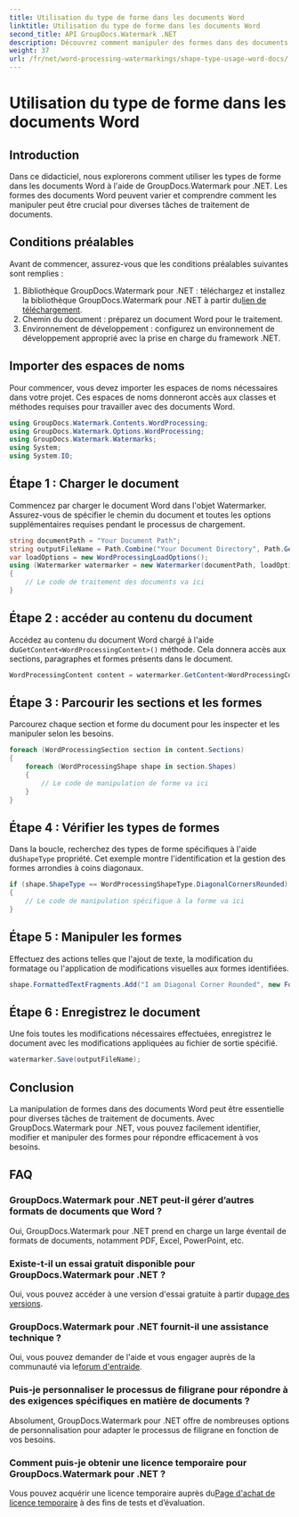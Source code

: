```yaml
---
title: Utilisation du type de forme dans les documents Word
linktitle: Utilisation du type de forme dans les documents Word
second_title: API GroupDocs.Watermark .NET
description: Découvrez comment manipuler des formes dans des documents Word à l'aide de GroupDocs.Watermark pour .NET. Ce didacticiel fournit des conseils pour un traitement efficace des documents.
weight: 37
url: /fr/net/word-processing-watermarkings/shape-type-usage-word-docs/
---
```


# Utilisation du type de forme dans les documents Word

## Introduction
Dans ce didacticiel, nous explorerons comment utiliser les types de forme dans les documents Word à l'aide de GroupDocs.Watermark pour .NET. Les formes des documents Word peuvent varier et comprendre comment les manipuler peut être crucial pour diverses tâches de traitement de documents.
## Conditions préalables
Avant de commencer, assurez-vous que les conditions préalables suivantes sont remplies :
1.  Bibliothèque GroupDocs.Watermark pour .NET : téléchargez et installez la bibliothèque GroupDocs.Watermark pour .NET à partir du[lien de téléchargement](https://releases.groupdocs.com/Watermark/net/).
2. Chemin du document : préparez un document Word pour le traitement.
3. Environnement de développement : configurez un environnement de développement approprié avec la prise en charge du framework .NET.

## Importer des espaces de noms
Pour commencer, vous devez importer les espaces de noms nécessaires dans votre projet. Ces espaces de noms donneront accès aux classes et méthodes requises pour travailler avec des documents Word.
```csharp
using GroupDocs.Watermark.Contents.WordProcessing;
using GroupDocs.Watermark.Options.WordProcessing;
using GroupDocs.Watermark.Watermarks;
using System;
using System.IO;
```
## Étape 1 : Charger le document
Commencez par charger le document Word dans l'objet Watermarker. Assurez-vous de spécifier le chemin du document et toutes les options supplémentaires requises pendant le processus de chargement.
```csharp
string documentPath = "Your Document Path";
string outputFileName = Path.Combine("Your Document Directory", Path.GetFileName(documentPath));
var loadOptions = new WordProcessingLoadOptions();
using (Watermarker watermarker = new Watermarker(documentPath, loadOptions))
{
    // Le code de traitement des documents va ici
}
```
## Étape 2 : accéder au contenu du document
 Accédez au contenu du document Word chargé à l'aide du`GetContent<WordProcessingContent>()` méthode. Cela donnera accès aux sections, paragraphes et formes présents dans le document.
```csharp
WordProcessingContent content = watermarker.GetContent<WordProcessingContent>();
```
## Étape 3 : Parcourir les sections et les formes
Parcourez chaque section et forme du document pour les inspecter et les manipuler selon les besoins.
```csharp
foreach (WordProcessingSection section in content.Sections)
{
    foreach (WordProcessingShape shape in section.Shapes)
    {
        // Le code de manipulation de forme va ici
    }
}
```
## Étape 4 : Vérifier les types de formes
Dans la boucle, recherchez des types de forme spécifiques à l'aide du`ShapeType` propriété. Cet exemple montre l'identification et la gestion des formes arrondies à coins diagonaux.
```csharp
if (shape.ShapeType == WordProcessingShapeType.DiagonalCornersRounded)
{
    // Le code de manipulation spécifique à la forme va ici
}
```
## Étape 5 : Manipuler les formes
Effectuez des actions telles que l'ajout de texte, la modification du formatage ou l'application de modifications visuelles aux formes identifiées.
```csharp
shape.FormattedTextFragments.Add("I am Diagonal Corner Rounded", new Font("Calibri", 8, FontStyle.Bold), Color.Red, Color.Aqua);
```
## Étape 6 : Enregistrez le document
Une fois toutes les modifications nécessaires effectuées, enregistrez le document avec les modifications appliquées au fichier de sortie spécifié.
```csharp
watermarker.Save(outputFileName);
```

## Conclusion
La manipulation de formes dans des documents Word peut être essentielle pour diverses tâches de traitement de documents. Avec GroupDocs.Watermark pour .NET, vous pouvez facilement identifier, modifier et manipuler des formes pour répondre efficacement à vos besoins.
## FAQ
### GroupDocs.Watermark pour .NET peut-il gérer d’autres formats de documents que Word ?
Oui, GroupDocs.Watermark pour .NET prend en charge un large éventail de formats de documents, notamment PDF, Excel, PowerPoint, etc.
### Existe-t-il un essai gratuit disponible pour GroupDocs.Watermark pour .NET ?
 Oui, vous pouvez accéder à une version d'essai gratuite à partir du[page des versions](https://releases.groupdocs.com/).
### GroupDocs.Watermark pour .NET fournit-il une assistance technique ?
 Oui, vous pouvez demander de l'aide et vous engager auprès de la communauté via le[forum d'entraide](https://forum.groupdocs.com/c/watermark/19).
### Puis-je personnaliser le processus de filigrane pour répondre à des exigences spécifiques en matière de documents ?
Absolument, GroupDocs.Watermark pour .NET offre de nombreuses options de personnalisation pour adapter le processus de filigrane en fonction de vos besoins.
### Comment puis-je obtenir une licence temporaire pour GroupDocs.Watermark pour .NET ?
 Vous pouvez acquérir une licence temporaire auprès du[Page d'achat de licence temporaire](https://purchase.groupdocs.com/temporary-license/) à des fins de tests et d’évaluation.